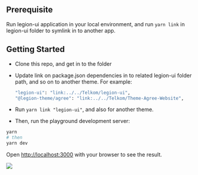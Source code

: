 ## Prerequisite
Run legion-ui application in your local environment, and run `yarn link` in legion-ui folder to symlink in to another app. 

## Getting Started

* Clone this repo, and get in to the folder
* Update link on package.json dependencies in to related legion-ui folder path, and so on to another theme. For example:
    ```bash
    "legion-ui": "link:../../Telkom/legion-ui",
    "@legion-theme/agree": "link:../../Telkom/Theme-Agree-Website",
    ```
* Run `yarn link "legion-ui"`, and also for another theme.

* Then, run the playground development server:

```bash
yarn
# then
yarn dev
```

Open [http://localhost:3000](http://localhost:3000) with your browser to see the result.

![](https://images2.imgbox.com/95/50/rbu9bJGl_o.png)
